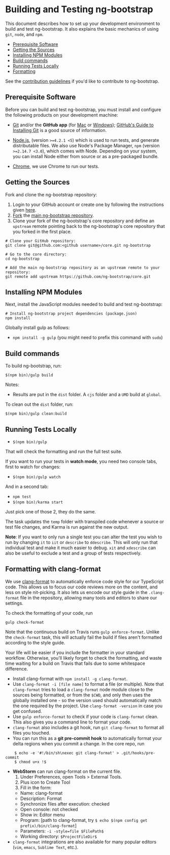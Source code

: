# Building and Testing ng-bootstrap

This document describes how to set up your development environment to build and test ng-bootstrap.
It also explains the basic mechanics of using `git`, `node`, and `npm`.

* [Prerequisite Software](#prerequisite-software)
* [Getting the Sources](#getting-the-sources)
* [Installing NPM Modules](#installing-npm-modules)
* [Build commands](#build-commands)
* [Running Tests Locally](#running-tests-locally)
* [Formatting](#clang-format)

See the [contribution guidelines](https://github.com/ng-bootstrap/core/blob/master/CONTRIBUTING.md)
if you'd like to contribute to ng-bootstrap.

## Prerequisite Software

Before you can build and test ng-bootstrap, you must install and configure the
following products on your development machine:

* [Git](http://git-scm.com) and/or the **GitHub app** (for [Mac](http://mac.github.com) or
  [Windows](http://windows.github.com)); [GitHub's Guide to Installing
  Git](https://help.github.com/articles/set-up-git) is a good source of information.

* [Node.js](http://nodejs.org), (version `>=4.2.1 <5`) which is used to run tests, and generate distributable files. We also use Node's Package Manager, `npm` 
  (version `>=2.14.7 <3.0`), which comes with Node. Depending on your system, you can install Node either from 
  source or as a pre-packaged bundle.

* [Chrome](https://www.google.es/chrome/browser/desktop/index.html), we use Chrome to run our tests.

## Getting the Sources

Fork and clone the ng-bootstrap repository:

1. Login to your GitHub account or create one by following the instructions given
   [here](https://github.com/signup/free).
2. [Fork](http://help.github.com/forking) the [main ng-bootstrap
   repository](https://github.com/ng-bootstrap/core).
3. Clone your fork of the ng-bootstrap's core repository and define an `upstream` remote pointing back to
   the ng-bootstrap's core repository that you forked in the first place.

```shell
# Clone your GitHub repository:
git clone git@github.com:<github username>/core.git ng-bootstrap

# Go to the core directory:
cd ng-bootstrap

# Add the main ng-bootstrap repository as an upstream remote to your repository:
git remote add upstream https://github.com/ng-bootstrap/core.git
```

## Installing NPM Modules

Next, install the JavaScript modules needed to build and test ng-bootstrap:

```shell
# Install ng-bootstrap project dependencies (package.json)
npm install
```

Globally install gulp as follows:

* `npm install -g gulp` (you might need to prefix this command with `sudo`)

## Build commands

To build ng-bootstrap, run:

```shell
$(npm bin)/gulp build
```

Notes:
* Results are put in the `dist` folder. A `cjs` folder and a `UMD` build at `global`.

To clean out the `dist` folder, run:

```shell
$(npm bin)/gulp clean:build
```

## Running Tests Locally

* `$(npm bin)/gulp`

That will check the formatting and run the full test suite.

If you want to run your tests in **watch mode**, you need two console tabs, first to watch for changes:

* `$(npm bin)/gulp watch`

And in a second tab:

* `npm test`
* `$(npm bin)/karma start`

Just pick one of those 2, they do the same.

The task updates the `temp` folder with transpiled code whenever a source or test file changes, and
Karma is run against the new output.

**Note**: If you want to only run a single test you can alter the test you wish to run by changing
`it` to `iit` or `describe` to `ddescribe`. This will only run that individual test and make it
much easier to debug. `xit` and `xdescribe` can also be useful to exclude a test and a group of
tests respectively.

## Formatting with <a name="clang-format">clang-format</a>

We use [clang-format](http://clang.llvm.org/docs/ClangFormat.html) to automatically enforce code
style for our TypeScript code. This allows us to focus our code reviews more on the content, and
less on style nit-picking. It also lets us encode our style guide in the `.clang-format` file in the
repository, allowing many tools and editors to share our settings.

To check the formatting of your code, run

    gulp check-format

Note that the continuous build on Travis runs `gulp enforce-format`. Unlike the `check-format` task,
this will actually fail the build if files aren't formatted according to the style guide.

Your life will be easier if you include the formatter in your standard workflow. Otherwise, you'll
likely forget to check the formatting, and waste time waiting for a build on Travis that fails due
to some whitespace difference.

* Install clang-format with `npm install -g clang-format`.
* Use `clang-format -i [file name]` to format a file (or multiple).
  Note that `clang-format` tries to load a `clang-format` node module close to the sources being
  formatted, or from the `$CWD`, and only then uses the globally installed one - so the version used
  should automatically match the one required by the project.
  Use `clang-format -version` in case you get confused.
* Use `gulp enforce-format` to check if your code is `clang-format` clean. This also gives
  you a command line to format your code.
* `clang-format` also includes a git hook, run `git clang-format` to format all files you
  touched.
* You can run this as a **git pre-commit hook** to automatically format your delta regions when you
  commit a change. In the core repo, run

```
    $ echo -e '#!/bin/sh\nexec git clang-format' > .git/hooks/pre-commit
    $ chmod u+x !$
```

* **WebStorm** can run clang-format on the current file.
  1. Under Preferences, open Tools > External Tools.
  1. Plus icon to Create Tool
  1. Fill in the form:
    - Name: clang-format
    - Description: Format
    - Synchronize files after execution: checked
    - Open console: not checked
    - Show in: Editor menu
    - Program: [path to clang-format, try `$ echo $(npm config get prefix)/bin/clang-format`]
    - Parameters: `-i -style=file $FilePath$`
    - Working directory: `$ProjectFileDir$`
* `clang-format` integrations are also available for many popular editors (`vim`, `emacs`,
  `Sublime Text`, etc.).